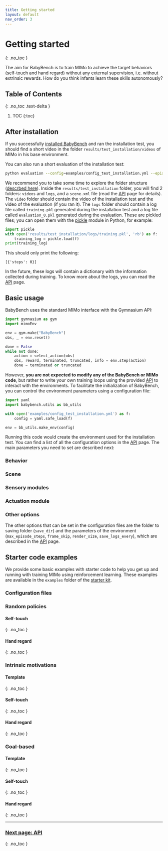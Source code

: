 ```yaml
---
title: Getting started
layout: default
nav_order: 3
---
```


# Getting started
{: .no_toc }

The aim for BabyBench is to train MIMo to achieve the target behaviors (self-touch and hand regard) without any external supervision, i.e. without extrinsic rewards. How do you think infants learn these skills autonomously? 

## Table of Contents
{: .no_toc .text-delta }

1. TOC
{:toc}


## After installation

If you successfully [installed BabyBench](../installation) and ran the installation test, you should find a short video in the folder ``results/test_installation/videos`` of MIMo in his base environment.  


You can also run a short evaluation of the installation test:
```bash
python evaluation --config=examples/config_test_installation.yml --episodes=1 --duration=100
```

We recommend you to take some time to explore the folder structure ([descrbed here](../api/#file-structure)). Inside the ``results/test_installation`` folder, you will find 2 folders: ``videos`` and ``logs``, and a ``scene.xml`` file (read the [API](../api) page for details). The ``video`` folder should contain the video of the installation test and the video of the evaluation (if you ran it). The ``logs`` folder  should contain a log file called ``training.pkl`` generated during the installation test and a log file called ``evaluation_0.pkl`` generated during the evaluation. These are pickled files; you can open them with the [pickle](https://docs.python.org/3/library/pickle.html) module in Python, for example: 

```python
import pickle
with open('results/test_installation/logs/training.pkl', 'rb') as f:
    training_log = pickle.load(f)
print(training_log)
```

This should only print the following:

```
[{'steps': 0}]
```

In the future, these logs will contain a dictionary with the information collected during training. To know more about the logs, you can read the [API](../api) page.

## Basic usage

BabyBench uses the standard MIMo interface with the Gymnasium API:

```python
import gymnasium as gym
import mimoEnv

env = gym.make("BabyBench")
obs, _ = env.reset()

done = False
while not done:
    action = select_action(obs)
    obs, reward, terminated, truncated, info = env.step(action)
    done = terminated or truncated
```

However, **you are not expected to modify any of the BabyBench or MIMo code**, but rather to write your own training loops using the provided [API](../api) to interact with the environments. To facilitate the initialization of BabyBench, you can control the environment parameters using a configuration file:

```python
import yaml
import babybench.utils as bb_utils

with open('examples/config_test_installation.yml') as f:
    config = yaml.safe_load(f)

env = bb_utils.make_env(config)
```


Running this code would create the environment used for the installation test. You can find a list of all the configuration options in the [API](../api) page. The main parameters you need to set are described next:

### Behavior

### Scene

### Sensory modules

### Actuation module

### Other options

The other options that can be set in the configuration files are the folder to saving folder (``save_dir``) and the parameters of the environment (``max_episode_steps``, ``frame_skip``, ``render_size``, ``save_logs_every``), which are described in the [API](../api) page.

## Starter code examples

We provide some basic examples with starter code to help you get up and running with training MIMo using reinforcement learning. These examples are available in the ``examples`` folder of the [starter kit](https://github.com/babybench/babybench2025_starter_kit).


### Configuration files

### Random policies

#### Self-touch
{: .no_toc }

#### Hand regard
{: .no_toc }

### Intrinsic motivations

#### Template
{: .no_toc } 

#### Self-touch
{: .no_toc }

#### Hand regard
{: .no_toc }


### Goal-based

#### Template
{: .no_toc }

#### Self-touch
{: .no_toc }

#### Hand regard
{: .no_toc }

---

### [Next page: API](../api)
{: .no_toc }